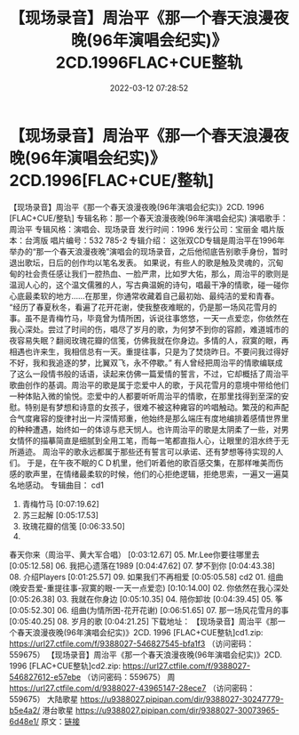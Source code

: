 ﻿---
title: 【现场录音】周治平《那一个春天浪漫夜晚(96年演唱会纪实)》2CD.1996FLAC+CUE整轨
date: 2022-03-12 07:28:52
categories: APE、FLAC、MP3
tags: 华语中文
---
# 【现场录音】周治平《那一个春天浪漫夜晚(96年演唱会纪实)》2CD.1996[FLAC+CUE/整轨]

【现场录音】周治平《那一个春天浪漫夜晚(96年演唱会纪实)》2CD. 1996 [FLAC+CUE/整轨]
专辑名称：那一个春天浪漫夜晚(96年演唱会纪实)
演唱歌手：周治平
专辑风格：演唱会、现场录音
发行时间：1996
发行公司：宝丽金
唱片版本：台湾版
唱片编号：532 785-2
专辑介绍：
这张双CD专辑是周治平在1996年举办的“那一个春天浪漫夜晚”演唱会的现场录音，之后他彻底告别歌手身份，暂时退出歌坛，日后的创作均以笔名发表。
如果说，有些人的歌是触及灵魂的，沉甸甸的社会责任感让我们一腔热血、一脸严肃，比如罗大佑，那么，周治平的歌则是温润人心的，这个温文儒雅的人，写古典温婉的诗句，唱最干净的情歌，碰一碰你心底最柔软的地方……在那里，你通常收藏着自己最初始、最纯洁的爱和青春。
“经历了春夏秋冬，看遍了花开花谢，使我整夜难眠的，仍是那一场风花雪月的事。虽不是青梅竹马，毕竟曾为情所困，诉说往事悠悠，一天一点爱恋，你依然在我心深处。尝过了时间的伤，唱尽了岁月的歌，为何梦不到你的容颜，难道城市的夜容易失眠？翻阅玫瑰花瓣的信笺，仿佛我就在你身边。多情的人，寂寞的眼，再相遇也许来生，我相信总有一天。重提往事，只是为了焚烧昨日。不要问我过得好不好，我和我追逐的梦，比翼双飞，永不停歇。”
有人曾经把周治平的情歌编联成了这么一段情书般的话语，读起来仿佛一篇爱情的誓言，不过，它却概括了周治平歌曲创作的基调。周治平的歌是属于恋爱中人的歌，于风花雪月的意境中带给他们一种体贴入微的愉悦。恋爱中的人都要听听周治平的情歌，在那里找得到至深的安慰。特别是有梦想和诗意的女孩子，很难不被这种雍容的吟唱触动。繁茂的和声配合气度雍容的旋律衬出一片深情郑重，他始终是那么端庄有度地编排着感情世界里的种种遭遇，始终如一的体谅与悲天悯人。也许周治平的歌是太阴柔了一些，对男女情怀的描摹简直是细腻到全用工笔，而每一笔都直指人心，让眼里的泪水终于无所遁迹。
周治平的歌永远都属于那些还有誓言可以承诺、还有梦想等待实现的人们。
于是，在午夜不眠的ＣＤ机里，他们听着他的歌百感交集，在那样唯美而伤感的歌声里，在情绪最柔软的时候，他们的心拒绝逻辑，拒绝思索，一遍又一遍莫名地感动。
专辑曲目：
cd1
01. 青梅竹马
[0:07:19.62]
02. 苏三起解
[0:05:17.53]
03. 玫瑰花瓣的信笺
[0:06:33.50]
04.
春天你来（周治平、黄大军合唱）
[0:03:12.67]
05.
Mr.Lee你要往哪里去
[0:05:12.58]
06.
我把心遗落在1989
[0:04:47.62]
07. 梦不到你
[0:04:43.38]
08. 介绍Players
[0:01:25.57]
09. 如果我们不再相爱
[0:05:05.58]
cd2
01.
组曲(晚安吾爱-重提往事-寂寞的眼-一天一点爱恋)
[0:10:14.00]
02. 你依然在我心深处
[0:05:26.38]
03. 我就在你身边
[0:05:10.35]
04. 陪你卸妆
[0:04:39.45]
05. 筝
[0:05:52.30]
06.
组曲(为情所困-花开花谢)
[0:06:51.65]
07. 那一场风花雪月的事
[0:05:40.25]
08. 岁月的歌
[0:04:21.25]
下载地址：
【现场录音】周治平《那一个春天浪漫夜晚(96年演唱会纪实)》2CD. 1996 [FLAC+CUE整轨]cd1.zip:
https://url27.ctfile.com/f/9388027-546827545-bfa1f3
（访问密码：559675）
【现场录音】周治平《那一个春天浪漫夜晚(96年演唱会纪实)》2CD. 1996 [FLAC+CUE整轨]cd2.zip:
https://url27.ctfile.com/f/9388027-546827612-e57ebe
（访问密码：559675）
周
https://url27.ctfile.com/d/9388027-43965147-28ece7
（访问密码：559675）
大陆歌星
https://u9388027.pipipan.com/dir/9388027-30247779-b5e4a2/
港台歌星
https://u9388027.pipipan.com/dir/9388027-30073965-6d48e1/
原文：[链接](https://blog.sina.com.cn/s/blog_1647c7e7601030w5v.html)